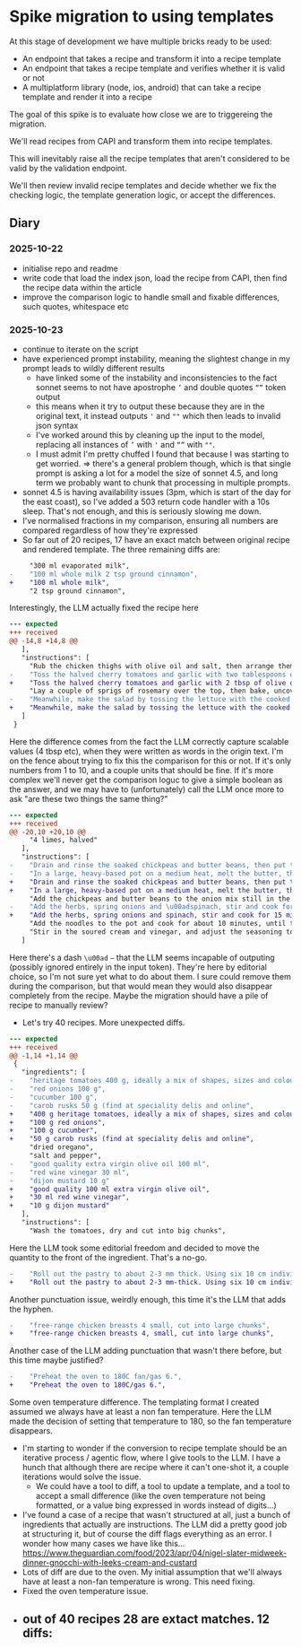 # Spike migration to using templates

At this stage of development we have multiple bricks ready to be used:
- An endpoint that takes a recipe and transform it into a recipe template
- An endpoint that takes a recipe template and verifies whether it is valid or not
- A multiplatform library (node, ios, android) that can take a recipe template and render it into a recipe

The goal of this spike is to evaluate how close we are to triggereing the migration.

We'll read recipes from CAPI and transform them into recipe templates.

This will inevitably raise all the recipe templates that aren't considered to be valid by the validation endpoint.

We'll then review invalid recipe templates and decide whether we fix the checking logic, the template generation logic, or accept the differences.

## Diary

### 2025-10-22
- initialise repo and readme
- write code that load the index json, load the recipe from CAPI, then find the recipe data within the article
- improve the comparison logic to handle small and fixable differences, such quotes, whitespace etc

### 2025-10-23
- continue to iterate on the script
- have experienced prompt instability, meaning the slightest change in my prompt leads to wildly different results
  - have linked some of the instability and inconsistencies to the fact sonnet seems to not have apostrophe `’` and double quotes `“”` token output
  - this means when it try to output these because they are in the original text, it instead outputs `'` and `""` which then leads to invalid json syntax
  - I've worked around this by cleaning up the input to the model, replacing all instances of `’` with `'` and `“”` with `""`.
  - I must admit I'm pretty chuffed I found that because I was starting to get worried.
  => there's a general problem though, which is that single prompt is asking a lot for a model the size of sonnet 4.5, and long term we probably want to chunk that processing in multiple prompts.
- sonnet 4.5 is having availability issues (3pm, which is start of the day for the east coast), so I've added a 503 return code handler with a 10s sleep. That's not enough, and this is seriously slowing me down.
- I've normalised fractions in my comparison, ensuring all numbers are compared regardless of how they're expressed
- So far out of 20 recipes, 17 have an exact match between original recipe and rendered template. The three remaining diffs are:

```diff
     "300 ml evaporated milk",
-    "100 ml whole milk 2 tsp ground cinnamon",
+    "100 ml whole milk",
     "2 tsp ground cinnamon",
```
Interestingly, the LLM actually fixed the recipe here


```diff
--- expected
+++ received
@@ -14,8 +14,8 @@
   ],
   "instructions": [
     "Rub the chicken thighs with olive oil and salt, then arrange them skin side up in a single layer in a large baking dish.",
-    "Toss the halved cherry tomatoes and garlic with two tablespoons of olive oil and some salt, then tip them on top of the chicken and push the mix into the gaps between the thighs.",
+    "Toss the halved cherry tomatoes and garlic with 2 tbsp of olive oil and some salt, then tip them on top of the chicken and push the mix into the gaps between the thighs.",
     "Lay a couple of sprigs of rosemary over the top, then bake, uncovered, at 180C (160C fan)/350F/gas 4 for 45-50 minutes, until the chicken is well browned on top and cooked through.",
-    "Meanwhile, make the salad by tossing the lettuce with the cooked beans, parmesan and a dressing made from four tablespoons of olive oil, the red-wine vinegar and mustard."
+    "Meanwhile, make the salad by tossing the lettuce with the cooked beans, parmesan and a dressing made from 4 tbsp of olive oil, the red-wine vinegar and mustard."
   ]
 }
```
Here the difference comes from the fact the LLM correctly capture scalable values (4 tbsp etc), when they were written as words in the origin text. I'm on the fence about trying to fix this the comparison for this or not. If it's only numbers from 1 to 10, and a couple units that should be fine. If it's more complex we'll never get the comparison loguc to give a simple boolean as the answer, and we may have to (unfortunately) call the LLM once more to ask "are these two things the same thing?" 

```diff
--- expected
+++ received
@@ -20,10 +20,10 @@
     "4 limes, halved"
   ],
   "instructions": [
-    "Drain and rinse the soaked chickpeas and butter beans, then put them in two separate pots, cover in plenty of fresh water and boil until they\u2019re almost cooked \u2013 depending on the age of the pulses, this may take anywhere \u00adbetween 25 and 55 minutes. Once both the chickpeas and butter beans are ready, drain them into the same colander.",
-    "In a large, heavy-based pot on a medium heat, melt the butter, then saute the onion and garlicfor 20 minutes, stirring often, \u00aduntil soft and golden brown. Stir in the turmeric, add salt and \u00adpepper to taste, then transfer a third of the mix to a dish.",
+    "Drain and rinse the soaked chickpeas and butter beans, then put them in two separate pots, cover in plenty of fresh water and boil until they\u2019re almost cooked \u2013 depending on the age of the pulses, this may take anywhere between 25 and 55 minutes. Once both the chickpeas and butter beans are ready, drain them into the same colander.",
+    "In a large, heavy-based pot on a medium heat, melt the butter, then saute the onion and garlicfor 20 minutes, stirring often, until soft and golden brown. Stir in the turmeric, add salt and pepper to taste, then transfer a third of the mix to a dish.",
     "Add the chickpeas and butter beans to the onion mix still in the pot, then stir in the split peas and stock and simmer for 30 minutes, occasionally skimming off the froth, until the peas are tender.",
-    "Add the herbs, spring onions and \u00adspinach, stir and cook for 15 minutes longer; if the soup seems very thick, add a little extra stock (or water), to loosen. Taste and season generously.",
+    "Add the herbs, spring onions and spinach, stir and cook for 15 minutes longer; if the soup seems very thick, add a little extra stock (or water), to loosen. Taste and season generously.",
     "Add the noodles to the pot and cook for about 10 minutes, until they are just done.",
     "Stir in the soured cream and vinegar, and adjust the seasoning to taste. Serve in bowls garnished with the extra soured cream and the reserved cooked onion mix, and with the lime halves on the side for squeezing over."
   ]
```
Here there's a dash `\u00ad` `–` that the LLM seems incapable of outputing (possibly ignored entirely in the input token). They're here by editorial choice, so I'm not sure yet what to do about them.
I sure could remove them during the comparison, but that would mean they would also disappear completely from the recipe. Maybe the migration should have a pile of recipe to manually review?

- Let's try 40 recipes. More unexpected diffs.
```diff
--- expected
+++ received
@@ -1,14 +1,14 @@
 {
   "ingredients": [
-    "heritage tomatoes 400 g, ideally a mix of shapes, sizes and colours",
-    "red onions 100 g",
-    "cucumber 100 g",
-    "carob rusks 50 g (find at speciality delis and online",
+    "400 g heritage tomatoes, ideally a mix of shapes, sizes and colours",
+    "100 g red onions",
+    "100 g cucumber",
+    "50 g carob rusks (find at speciality delis and online",
     "dried oregano",
     "salt and pepper",
-    "good quality extra virgin olive oil 100 ml",
-    "red wine vinegar 30 ml",
-    "dijon mustard 10 g"
+    "good quality 100 ml extra virgin olive oil",
+    "30 ml red wine vinegar",
+    "10 g dijon mustard"
   ],
   "instructions": [
     "Wash the tomatoes, dry and cut into big chunks",
```
Here the LLM took some editorial freedom and decided to move the quantity to the front of the ingredient. That's a no-go.

```diff
-    "Roll out the pastry to about 2-3 mm thick. Using six 10 cm individual tart tins as a guide, cut out six circles an inch wider than the tins; reroll the pastry offcuts when you need to. Press each round of pastry firmly into a tart tin, trim off any excess, and chill in the fridge for 20 minutes.",
+    "Roll out the pastry to about 2-3 mm-thick. Using six 10 cm individual tart tins as a guide, cut out six circles an inch wider than the tins; reroll the pastry offcuts when you need to. Press each round of pastry firmly into a tart tin, trim off any excess, and chill in the fridge for 20 minutes."
```
Another punctuation issue, weirdly enough, this time it's the LLM that adds the hyphen.
```diff
-    "free-range chicken breasts 4 small, cut into large chunks",
+    "free-range chicken breasts 4, small, cut into large chunks",
```
Another case of the LLM adding punctuation that wasn't there before, but this time maybe justified?

```diff
-    "Preheat the oven to 180C fan/gas 6.",
+    "Preheat the oven to 180C/gas 6.",
```
Some oven temperature difference. The templating format I created assumed we always have at least a non fan temperature. Here the LLM made the decision of setting that temperature to 180, so the fan temperature disappears.


- I'm starting to wonder if the conversion to recipe template should be an iterative process / agentic flow, where I give tools to the LLM. I have a hunch that although there are recipe where it can't one-shot it, a couple iterations would solve the issue.
  - We could have a tool to diff, a tool to update a template, and a tool to accept a small difference (like the oven temperature not being formatted, or a value bing expressed in words instead of digits...)
- I've found a case of a recipe that wasn't structured at all, just a bunch of ingredients that actually are instructions. The LLM did a pretty good job at structuring it, but of course the diff flags everything as an error. I wonder how many cases we have like this... https://www.theguardian.com/food/2023/apr/04/nigel-slater-midweek-dinner-gnocchi-with-leeks-cream-and-custard
- Lots of diff are due to the oven. My initial assumption that we'll always have at least a non-fan temperature is wrong. This need fixing.
- Fixed the oven temperature issue.
- out of 40 recipes 28 are extact matches. 12 diffs:
  - 
